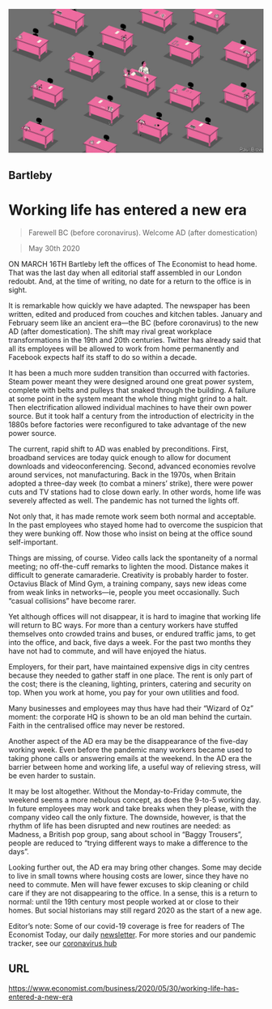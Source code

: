 ![](./images/20200530_WBD001_0.jpg)

## Bartleby

# Working life has entered a new era

> Farewell BC (before coronavirus). Welcome AD (after domestication)

> May 30th 2020

ON MARCH 16TH Bartleby left the offices of The Economist to head home. That was the last day when all editorial staff assembled in our London redoubt. And, at the time of writing, no date for a return to the office is in sight.

It is remarkable how quickly we have adapted. The newspaper has been written, edited and produced from couches and kitchen tables. January and February seem like an ancient era—the BC (before coronavirus) to the new AD (after domestication). The shift may rival great workplace transformations in the 19th and 20th centuries. Twitter has already said that all its employees will be allowed to work from home permanently and Facebook expects half its staff to do so within a decade.

It has been a much more sudden transition than occurred with factories. Steam power meant they were designed around one great power system, complete with belts and pulleys that snaked through the building. A failure at some point in the system meant the whole thing might grind to a halt. Then electrification allowed individual machines to have their own power source. But it took half a century from the introduction of electricity in the 1880s before factories were reconfigured to take advantage of the new power source.

The current, rapid shift to AD was enabled by preconditions. First, broadband services are today quick enough to allow for document downloads and videoconferencing. Second, advanced economies revolve around services, not manufacturing. Back in the 1970s, when Britain adopted a three-day week (to combat a miners’ strike), there were power cuts and TV stations had to close down early. In other words, home life was severely affected as well. The pandemic has not turned the lights off.

Not only that, it has made remote work seem both normal and acceptable. In the past employees who stayed home had to overcome the suspicion that they were bunking off. Now those who insist on being at the office sound self-important.

Things are missing, of course. Video calls lack the spontaneity of a normal meeting; no off-the-cuff remarks to lighten the mood. Distance makes it difficult to generate camaraderie. Creativity is probably harder to foster. Octavius Black of Mind Gym, a training company, says new ideas come from weak links in networks—ie, people you meet occasionally. Such “casual collisions” have become rarer.

Yet although offices will not disappear, it is hard to imagine that working life will return to BC ways. For more than a century workers have stuffed themselves onto crowded trains and buses, or endured traffic jams, to get into the office, and back, five days a week. For the past two months they have not had to commute, and will have enjoyed the hiatus.

Employers, for their part, have maintained expensive digs in city centres because they needed to gather staff in one place. The rent is only part of the cost; there is the cleaning, lighting, printers, catering and security on top. When you work at home, you pay for your own utilities and food.

Many businesses and employees may thus have had their “Wizard of Oz” moment: the corporate HQ is shown to be an old man behind the curtain. Faith in the centralised office may never be restored.

Another aspect of the AD era may be the disappearance of the five-day working week. Even before the pandemic many workers became used to taking phone calls or answering emails at the weekend. In the AD era the barrier between home and working life, a useful way of relieving stress, will be even harder to sustain.

It may be lost altogether. Without the Monday-to-Friday commute, the weekend seems a more nebulous concept, as does the 9-to-5 working day. In future employees may work and take breaks when they please, with the company video call the only fixture. The downside, however, is that the rhythm of life has been disrupted and new routines are needed: as Madness, a British pop group, sang about school in “Baggy Trousers”, people are reduced to “trying different ways to make a difference to the days”.

Looking further out, the AD era may bring other changes. Some may decide to live in small towns where housing costs are lower, since they have no need to commute. Men will have fewer excuses to skip cleaning or child care if they are not disappearing to the office. In a sense, this is a return to normal: until the 19th century most people worked at or close to their homes. But social historians may still regard 2020 as the start of a new age.

Editor’s note: Some of our covid-19 coverage is free for readers of The Economist Today, our daily [newsletter](https://www.economist.com/https://my.economist.com/user#newsletter). For more stories and our pandemic tracker, see our [coronavirus hub](https://www.economist.com//news/2020/03/11/the-economists-coverage-of-the-coronavirus)

## URL

https://www.economist.com/business/2020/05/30/working-life-has-entered-a-new-era
